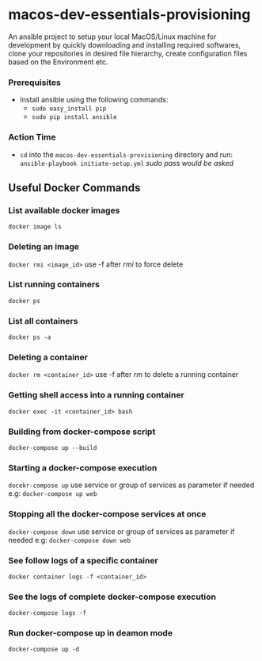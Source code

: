 # macos-dev-essentials-provisioning

An ansible project to setup your local MacOS/Linux machine for development by quickly downloading and installing required softwares, clone your repositories in desired file hierarchy, create configuration files based on the Environment etc.

### Prerequisites

* Install ansible using the following commands:
  * `sudo easy_install pip`
  * `sudo pip install ansible`
  
  
### Action Time

* `cd` into the `macos-dev-essentials-provisioning` directory and run: `ansible-playbook initiate-setup.yml` *sudo pass would be asked*

## Useful Docker Commands

### List available docker images
`docker image ls`

### Deleting an image
`docker rmi <image_id>` use -f after *rmi* to force delete

### List running containers
`docker ps`

### List all containers 
`docker ps -a`

### Deleting a container
`docker rm <container_id>` use -f after *rm* to delete a running container

### Getting shell access into a running container
`docker exec -it <container_id> bash`

### Building from docker-compose script
`docker-compose up --build`

### Starting a docker-compose execution 
`docekr-compose up` use service or group of services as parameter if needed e.g: `docker-compose up web`

### Stopping all the docker-compose services at once
`docker-compose down` use service or group of services as parameter if needed e.g: `docker-compose down web`

### See follow logs of a specific container
`docker container logs -f <container_id>`

### See the logs of complete docker-compose execution
`docker-compose logs -f`

### Run docker-compose up in deamon mode 
`docker-compose up -d`
